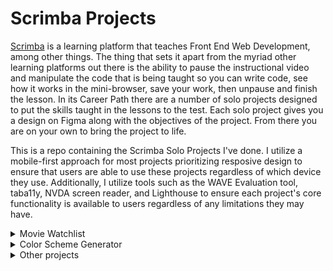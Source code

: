 # Scrimba Projects

[Scrimba](https://www.scrimba.com/) is a learning platform that teaches Front End Web Development, among other things. The thing that sets it apart from the myriad other learning platforms out there is the ability to pause the instructional video and manipulate the code that is being taught so you can write code, see how it works in the mini-browser, save your work, then unpause and finish the lesson. In its Career Path there are a number of solo projects designed to put the skills taught in the lessons to the test. Each solo project gives you a design on Figma along with the objectives of the project. From there you are on your own to bring the project to life.

This is a repo containing the Scrimba Solo Projects I've done. I utilize a mobile-first approach for most projects prioritizing resposive design to ensure that users are able to use these projects regardless of which device they use. Additionally, I utilize tools such as the WAVE Evaluation tool, taba11y, NVDA screen reader, and Lighthouse to ensure each project's core functionality is available to users regardless of any limitations they may have.

<details>
  <summary>Movie Watchlist</summary>
  
  - [Movie Watchlist](https://dallasviars.github.io/New_Scrimba_Projects/Movie-Watchlist/)
  
  ### Project requirements: 
  - Contain two pages
    - index.html
      - Search page
      - Calls the OMDB API using title search
      - Displays search results 
    - watchlist.html
      - Displays movie data for movies saved using an "Add to watchlist" button
    - Button to "add to watchlist" to save data to local storage
  
  ### Skills used:
  - Asynchronous promises
  - Async / await
  - Multiple fetches from API
  - Error handling
  - Object destructuring
  - Nullish coalescing operator
  - HTML, CSS, and Javascript
  - Snackbar / Toast
  - Toggle Darkmode
  - localStorage & sessionStorage
  - Exporting Javascript as a Namespace
  - Testing through Accessibility tools such as the WAVE Evaluation Tool, taba11y, the NVDA screen reader, and Lighthouse
  
  ### Notes, thoughts, and methodology:

This was such a fun and educational project to work on. I really enjoyed reading through the API documentation and testing its functionality. Some of the things I learned while working on this project are: 

- Use of nullish coalescing operator: I had run into trouble with the saved watchlist trying to assign value to the currentWatchlist variable when the localStorage "watchlist" item didn't exist. Using the NCO here allowed me to account for the possibility of nullish values and offer an alternative value to the variable.
- Use of a Snackbar / Toast to convey unobtrusive information to the user

If I were to do this project again in the future I would explore the use of Partial Application Use to make the fetch calls more reusable.
  
</details>

<details>
  <summary> Color Scheme Generator </summary>
  
  - [Color Scheme Generator](https://dallasviars.github.io/New_Scrimba_Projects/Color-Scheme-Generator/)
  
  #### Project requirements: 
  - Use an `<input type="color">` element
  - Use `<select>` to choose a color scheme
  - Use fetch to retrieve color information from an API
  - Initiate the fetch by clicking a button
  - Display the scheme colors and hex values
  - Extra credit:
    - Display color name
    - Enable one-click copy for the hex value
  
  #### Skills used:
  - HTML, CSS, and Javascript
  - Asynchronous promises
  - Fetch data from an API
  - Use of ternary operator
  - Testing through Accessibility tools such as the WAVE Evaluation Tool, taba11y, the NVDA screen reader, and Lighthouse
  
  #### Notes, thoughts, and methodology:
The Color Scheme Generator project was a fun exercise in accessing an API using user-selected information. This project saw my first implementation of a Dark mode toggle.

My next updates on this project will be:
- Updating to use async/await
- Update copy notification to use a Snackbar instead of the .alert() method
- Update to use React

</details>

<details>
  <summary>Other projects</summary>

  - [We Are the Champions](https://dallasviars.github.io/New_Scrimba_Projects/We-Are-The-Champions/)
     - An app using Firebase designed to allow you to cheer on your friends and colleagues by leaving notes celebrating their work.
  - [Tindog](https://dallasviars.github.io/New_Scrimba_Projects/Tindog/)
     - A Tinder clone for finding animal friends for your pets!
     - I've never used Tinder and since the Figma design only had a mobile layout I created a wider-screen option.
     - When I revisit this project I plan to use React and also implement sidebars listing the accepted/rejected matches
  - [Oldagram](https://dallasviars.github.io/New_Scrimba_Projects/Oldagram/)
       - An Instagram clone
       - Double clicking the main image or the heart icon increases the like count, Shift+click reduces the like count
  - [Learning Journal](https://dallasviars.github.io/New_Scrimba_Projects/Learning-Journal/)
       - An online journaling site demo
  - [Best Bank](https://dallasviars.github.io/New_Scrimba_Projects/Best-Bank/)
       - A simple Banking page
       - When I revisit this project I plan to add functionality to create transactions for the accounts

</details>

















